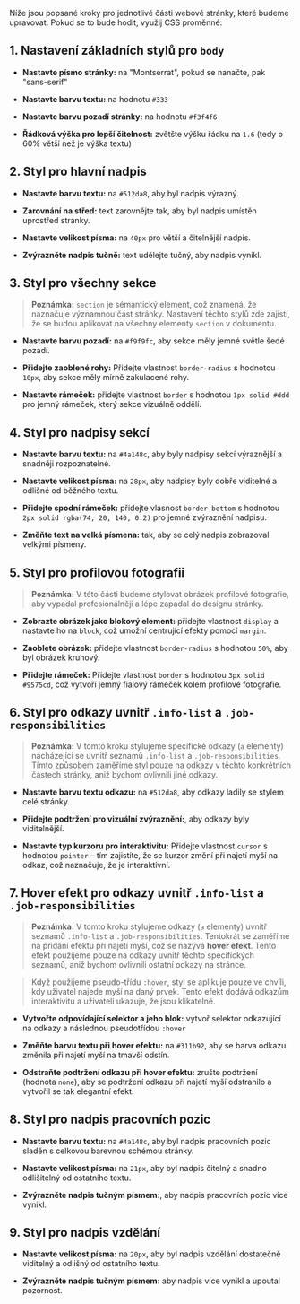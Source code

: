 Níže jsou popsané kroky pro jednotlivé části webové stránky, které budeme upravovat. Pokud se to bude hodit, využij CSS proměnné:

## 1. Nastavení základních stylů pro `body`

- **Nastavte písmo stránky:** na "Montserrat", pokud se nanačte, pak "sans-serif"

- **Nastavte barvu textu:** na hodnotu `#333`

- **Nastavte barvu pozadí stránky:** na hodnotu `#f3f4f6`

- **Řádková výška pro lepší čitelnost:** zvětšte výšku řádku na `1.6` (tedy o 60% větší než je výška textu)

## 2. Styl pro hlavní nadpis

- **Nastavte barvu textu:** na `#512da8`, aby byl nadpis výrazný.

- **Zarovnání na střed:** text zarovnějte tak, aby byl nadpis umístěn uprostřed stránky.

- **Nastavte velikost písma:** na `40px` pro větší a čitelnější nadpis.

- **Zvýrazněte nadpis tučně:** text udělejte tučný, aby nadpis vynikl.

## 3. Styl pro všechny sekce

> **Poznámka:** `section` je sémantický element, což znamená, že naznačuje významnou část stránky. Nastavení těchto stylů zde zajistí, že se budou aplikovat na všechny elementy `section` v dokumentu.

- **Nastavte barvu pozadí:** na `#f9f9fc`, aby sekce měly jemné světle šedé pozadí.

- **Přidejte zaoblené rohy:** Přidejte vlastnost `border-radius` s hodnotou `10px`, aby sekce měly mírně zakulacené rohy.

- **Nastavte rámeček:** přidejte vlastnost `border` s hodnotou `1px solid #ddd` pro jemný rámeček, který sekce vizuálně oddělí.

## 4. Styl pro nadpisy sekcí

- **Nastavte barvu textu:** na `#4a148c`, aby byly nadpisy sekcí výraznější a snadněji rozpoznatelné.

- **Nastavte velikost písma:** na `28px`, aby nadpisy byly dobře viditelné a odlišné od běžného textu.

- **Přidejte spodní rámeček:** přidejte vlasnost `border-bottom` s hodnotou `2px solid rgba(74, 20, 140, 0.2)` pro jemné zvýraznění nadpisu.

- **Změňte text na velká písmena:** tak, aby se celý nadpis zobrazoval velkými písmeny.

## 5. Styl pro profilovou fotografii

> **Poznámka:** V této části budeme stylovat obrázek profilové fotografie, aby vypadal profesionálněji a lépe zapadal do designu stránky.

- **Zobrazte obrázek jako blokový element:** přidejte vlastnost `display` a nastavte ho na `block`, což umožní centrující efekty pomocí `margin`.

- **Zaoblete obrázek:** přidejte vlastnost `border-radius` s hodnotou `50%`, aby byl obrázek kruhový.

- **Přidejte rámeček:** Přidejte vlastnost `border` s hodnotou `3px solid #9575cd`, což vytvoří jemný fialový rámeček kolem profilové fotografie.

## 6. Styl pro odkazy uvnitř `.info-list` a `.job-responsibilities`

> **Poznámka:** V tomto kroku stylujeme specifické odkazy (`a` elementy) nacházející se uvnitř seznamů `.info-list` a `.job-responsibilities`. Tímto způsobem zaměříme styl pouze na odkazy v těchto konkrétních částech stránky, aniž bychom ovlivnili jiné odkazy.

- **Nastavte barvu textu odkazu:** na `#512da8`, aby odkazy ladily se stylem celé stránky.

- **Přidejte podtržení pro vizuální zvýraznění:**, aby odkazy byly viditelnější.

- **Nastavte typ kurzoru pro interaktivitu:** Přidejte vlastnost `cursor` s hodnotou `pointer` – tím zajistíte, že se kurzor změní při najetí myší na odkaz, což naznačuje, že je interaktivní.

## 7. Hover efekt pro odkazy uvnitř `.info-list` a `.job-responsibilities`

> **Poznámka:** V tomto kroku stylujeme odkazy (`a` elementy) uvnitř seznamů `.info-list` a `.job-responsibilities`. Tentokrát se zaměříme na přidání efektu při najetí myší, což se nazývá **hover efekt**. Tento efekt použijeme pouze na odkazy uvnitř těchto specifických seznamů, aniž bychom ovlivnili ostatní odkazy na stránce.

> Když použijeme pseudo-třídu `:hover`, styl se aplikuje pouze ve chvíli, kdy uživatel najede myší na daný prvek. Tento efekt dodává odkazům interaktivitu a uživateli ukazuje, že jsou klikatelné.

- **Vytvořte odpovídající selektor a jeho blok:** vytvoř selektor odkazující na odkazy a následnou pseudotřídou `:hover`
- **Změňte barvu textu při hover efektu:** na `#311b92`, aby se barva odkazu změnila při najetí myší na tmavší odstín.

- **Odstraňte podtržení odkazu při hover efektu:** zrušte podtržení (hodnota `none`), aby se podtržení odkazu při najetí myší odstranilo a vytvořil se tak elegantní efekt.

## 8. Styl pro nadpis pracovních pozic

- **Nastavte barvu textu:** na `#4a148c`, aby byl nadpis pracovních pozic sladěn s celkovou barevnou schémou stránky.

- **Nastavte velikost písma:** na `21px`, aby byl nadpis čitelný a snadno odlišitelný od ostatního textu.

- **Zvýrazněte nadpis tučným písmem:**, aby nadpis pracovních pozic více vynikl.

## 9. Styl pro nadpis vzdělání

- **Nastavte velikost písma:** na `20px`, aby byl nadpis vzdělání dostatečně viditelný a odlišný od ostatního textu.

- **Zvýrazněte nadpis tučným písmem:** aby nadpis více vynikl a upoutal pozornost.
